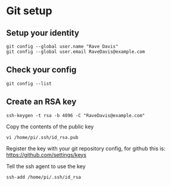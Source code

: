 # Git setup

## Setup your identity
```
git config --global user.name "Rave Davis"
git config --global user.email RaveDavis@example.com
```

## Check your config
```
git config --list
```

## Create an RSA key
```
ssh-keygen -t rsa -b 4096 -C "RaveDavis@example.com"
```

Copy the contents of the public key
```
vi /home/pi/.ssh/id_rsa.pub
```

Register the key with your git repository config, for github this is: https://github.com/settings/keys

Tell the ssh agent to use the key
```
ssh-add /home/pi/.ssh/id_rsa
```